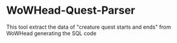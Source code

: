 # WoWHead-Quest-Parser
This tool extract the data of "creature quest starts and ends" from WoWHead generating the SQL code
